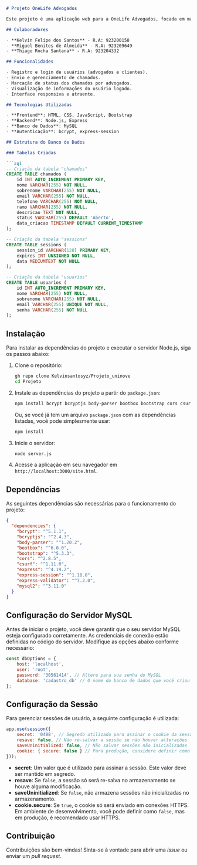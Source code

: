 ```markdown
# Projeto OneLife Advogados

Este projeto é uma aplicação web para a OneLife Advogados, focada em maximizar a captação de clientes e divulgar os serviços oferecidos. O site inclui funcionalidades para facilitar a interação com clientes, como formulários de contato e agendamento de consultas.

## Colaboradores

- **Kelvin Felipe dos Santos** - R.A: 923200158
- **Miguel Benites de Almeida** - R.A: 923209649
- **Thiago Rocha Santana** - R.A: 923204332

## Funcionalidades

- Registro e login de usuários (advogados e clientes).
- Envio e gerenciamento de chamados.
- Marcação de status dos chamados por advogados.
- Visualização de informações do usuário logado.
- Interface responsiva e atraente.

## Tecnologias Utilizadas

- **Frontend**: HTML, CSS, JavaScript, Bootstrap
- **Backend**: Node.js, Express
- **Banco de Dados**: MySQL
- **Autenticação**: bcrypt, express-session

## Estrutura do Banco de Dados

### Tabelas Criadas

```sql
-- Criação da tabela "chamados"
CREATE TABLE chamados (
    id INT AUTO_INCREMENT PRIMARY KEY,
    nome VARCHAR(255) NOT NULL,
    sobrenome VARCHAR(255) NOT NULL,
    email VARCHAR(255) NOT NULL,
    telefone VARCHAR(255) NOT NULL,
    ramo VARCHAR(255) NOT NULL,
    descricao TEXT NOT NULL,
    status VARCHAR(255) DEFAULT 'Aberto',
    data_criacao TIMESTAMP DEFAULT CURRENT_TIMESTAMP
);

-- Criação da tabela "sessions"
CREATE TABLE sessions (
    session_id VARCHAR(128) PRIMARY KEY,
    expires INT UNSIGNED NOT NULL,
    data MEDIUMTEXT NOT NULL
);

-- Criação da tabela "usuarios"
CREATE TABLE usuarios (
    id INT AUTO_INCREMENT PRIMARY KEY,
    nome VARCHAR(255) NOT NULL,
    sobrenome VARCHAR(255) NOT NULL,
    email VARCHAR(255) UNIQUE NOT NULL,
    senha VARCHAR(255) NOT NULL
);
```

## Instalação

Para instalar as dependências do projeto e executar o servidor Node.js, siga os passos abaixo:

1. Clone o repositório:

   ```bash
   gh repo clone Kelvinsantosyz/Projeto_uninove
   cd Projeto
   ```

2. Instale as dependências do projeto a partir do `package.json`:

   ```bash
   npm install bcrypt bcryptjs body-parser bootbox bootstrap cors csurf express express-session express-validator mysql2
   ```

   Ou, se você já tem um arquivo `package.json` com as dependências listadas, você pode simplesmente usar:

   ```bash
   npm install
   ```

3. Inicie o servidor:

   ```bash
   node server.js
   ```

4. Acesse a aplicação em seu navegador em `http://localhost:3000/site.html`.

## Dependências

As seguintes dependências são necessárias para o funcionamento do projeto:

```json
{
  "dependencies": {
    "bcrypt": "^5.1.1",
    "bcryptjs": "^2.4.3",
    "body-parser": "^1.20.2",
    "bootbox": "^6.0.0",
    "bootstrap": "^5.3.3",
    "cors": "^2.8.5",
    "csurf": "^1.11.0",
    "express": "^4.19.2",
    "express-session": "^1.18.0",
    "express-validator": "^7.2.0",
    "mysql2": "^3.11.0"
  }
}
```

## Configuração do Servidor MySQL

Antes de iniciar o projeto, você deve garantir que o seu servidor MySQL esteja configurado corretamente. As credenciais de conexão estão definidas no código do servidor. Modifique as opções abaixo conforme necessário:

```javascript
const dbOptions = {
    host: 'localhost',
    user: 'root',
    password: '30561414', // Altere para sua senha do MySQL
    database: 'cadastro_db' // O nome do banco de dados que você criou
};
```

## Configuração da Sessão

Para gerenciar sessões de usuário, a seguinte configuração é utilizada:

```javascript
app.use(session({
    secret: '0488', // Segredo utilizado para assinar o cookie da sessão
    resave: false, // Não re-salvar a sessão se não houver alterações
    saveUninitialized: false, // Não salvar sessões não inicializadas
    cookie: { secure: false } // Para produção, considere definir como true e usar HTTPS
}));
```

- **secret**: Um valor que é utilizado para assinar a sessão. Este valor deve ser mantido em segredo.
- **resave**: Se `false`, a sessão só será re-salva no armazenamento se houve alguma modificação. 
- **saveUninitialized**: Se `false`, não armazena sessões não inicializadas no armazenamento.
- **cookie.secure**: Se `true`, o cookie só será enviado em conexões HTTPS. Em ambiente de desenvolvimento, você pode definir como `false`, mas em produção, é recomendado usar HTTPS.

## Contribuição

Contribuições são bem-vindas! Sinta-se à vontade para abrir uma *issue* ou enviar um *pull request*.
```

